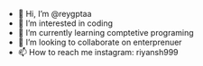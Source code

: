 - 👋 Hi, I’m @reygptaa
- 👀 I’m interested in coding
- 🌱 I’m currently learning comptetive programing
- 💞️ I’m looking to collaborate on enterprenuer
- 📫 How to reach me instagram: riyansh999

<!---
reygptaa/reygptaa is a ✨ special ✨ repository because its `README.md` (this file) appears on your GitHub profile.
You can click the Preview link to take a look at your changes.
--->
